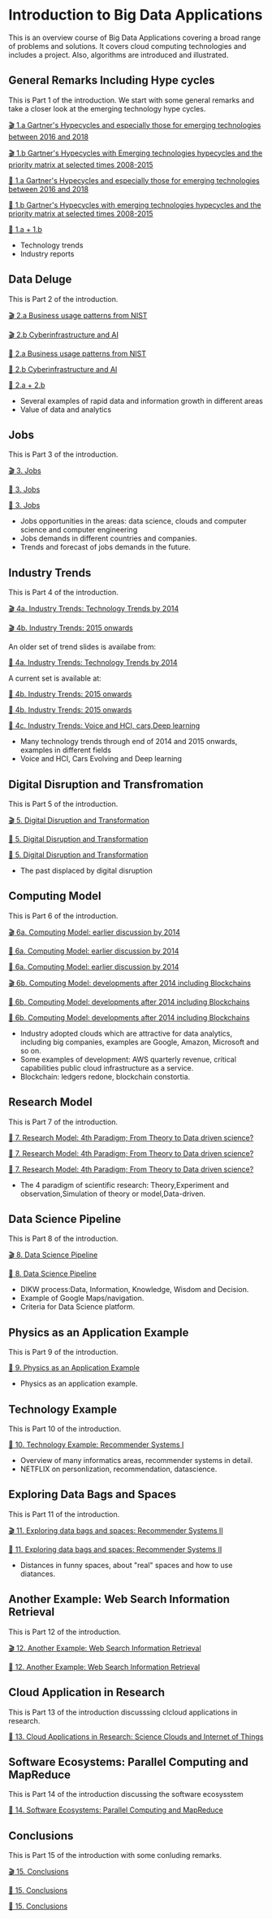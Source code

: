 # Introduction to Big Data Applications

This is an overview course of Big Data Applications covering a broad
range of problems and solutions. It covers cloud computing
technologies and includes a project. Also, algorithms are introduced
and illustrated.

## General Remarks Including Hype cycles

This is Part 1 of the introduction. We start with some general remarks and 
take a closer look at the emerging technology hype cycles. 

[:clapper: 1.a Gartner's Hypecycles and especially those for emerging technologies between 2016 and 2018](https://drive.google.com/file/d/1ITxfyu5tJReRM5KgEaPWgT3MrQiK6wD1)

[:clapper: 1.b Gartner's Hypecycles with Emerging technologies hypecycles and the priority matrix at selected times 2008-2015](https://drive.google.com/open?id=1uqkUXsVAd_Nwp6nuuWyTIUQxtZZvUK1J)

[:scroll: 1.a Gartner's Hypecycles and especially those for emerging technologies between 2016 and 2018](https://drive.google.com/open?id=1vHd10o92iOqxW0yD35DmTWB2XxrGoXF3)

[:scroll: 1.b Gartner's Hypecycles with emerging technologies hypecycles and the priority matrix at selected times 2008-2015](https://drive.google.com/open?id=18rzv00dUsFeVO6WdWASX6-dc6iVGBjUL)

[:pencil: 1.a + 1.b](https://drive.google.com/open?id=1vUxKfC4sQUcEZ7O6H8YCbKV5yDoboedH)


- Technology trends
- Industry reports

## Data Deluge

This is Part 2 of the introduction.

[:clapper: 2.a Business usage patterns from NIST](https://drive.google.com/open?id=1WMPvAsfESLy3X94SVZjfUlSUplJPYVXA)

[:clapper: 2.b Cyberinfrastructure and AI](https://drive.google.com/open?id=1NiyanWoXXPpNGilutPpFBLqFNE948taS)

[:scroll: 2.a Business usage patterns from NIST](https://drive.google.com/open?id=1NfWW9yBbqHlJWfrCTuRm_9oPICZtFmuL)

[:scroll: 2.b Cyberinfrastructure and AI](https://drive.google.com/open?id=1Qp-iQp2ejbFEOnVDPN7LoaqSGYcEdF1P)

[:pencil: 2.a + 2.b](https://drive.google.com/open?id=1CNZtR1yzNfJ3ezapZbEQl15dEcSPRO-M)


- Several examples of rapid data and information growth in different areas
- Value of data and analytics

## Jobs

This is Part 3 of the introduction.

[:clapper: 3. Jobs](https://drive.google.com/open?id=1tMKNKWa71HZSk9jLNw8jUws9-JlldqZ0)

[:scroll: 3. Jobs](https://drive.google.com/open?id=1XDookVsbusK5O-_cXMt8slZPuQY65_eB)

[:pencil: 3. Jobs](https://drive.google.com/open?id=1B4HioBXvUdj4A4LG7roCPd_KU-njzg6R)


- Jobs opportunities in the areas: data science, clouds and computer science and computer engineering
- Jobs demands in different countries and companies.
- Trends and forecast of jobs demands in the future.

## Industry Trends

This is Part 4 of the introduction.

[:clapper: 4a. Industry Trends: Technology Trends by 2014](https://drive.google.com/open?id=1XzLGhioe3jdtuQo1V7d_B3syH00tbHSH)

[:clapper: 4b. Industry Trends: 2015 onwards](https://drive.google.com/open?id=18AzztLK0OEgej1g9Gv0jMvMkHIj4REnM)


An older set of trend slides is availabe from:

[:pencil: 4a. Industry Trends: Technology Trends by 2014](https://drive.google.com/open?id=144EUUWDjB7KSf2F-lGx83DOxx45eZiVm)


A current set is available at:

[:scroll: 4b. Industry Trends: 2015 onwards](https://drive.google.com/open?id=19IzviYqq92YkvbuPnNoejbOeeLCGtfBi)

[:pencil: 4b. Industry Trends: 2015 onwards](https://drive.google.com/open?id=1UAYnU6Zy6yhliYk0JGJlf3FsNLUFxBP9)

[:pencil: 4c. Industry Trends: Voice and HCI, cars,Deep learning](https://drive.google.com/open?id=1ZAnywdhKqiGpaRtEdcwyEnFWaFt9Mc8u)


- Many technology trends through end of 2014 and 2015 onwards, examples in different fields
- Voice and HCI, Cars Evolving and Deep learning 

## Digital Disruption and Transfromation

This is Part 5 of the introduction.

[:clapper: 5. Digital Disruption and Transformation ](https://drive.google.com/open?id=1Wo0pf0H_kQNwau6hTO9MccFdx4zHhV-5)

[:scroll: 5. Digital Disruption and Transformation ](https://drive.google.com/open?id=1aNCfuUm40vuWdqiEjezWesz9SMI23qxZ)

[:pencil: 5. Digital Disruption and Transformation ](https://drive.google.com/open?id=1c20hiORYqhcxy1vllKswyCPunFN_njuv)


- The past displaced by digital disruption

## Computing Model

This is Part 6 of the introduction.

[:clapper: 6a. Computing Model: earlier discussion by 2014](https://drive.google.com/open?id=1Sqfo3sGOig7S7QVqGj3mP6uY8UwP1fVk)

[:scroll: 6a. Computing Model: earlier discussion by 2014](https://drive.google.com/open?id=1IB3slfjTH-ygTNbQHhBQGqDdT9fpdYYp)

[:pencil: 6a.  Computing Model: earlier discussion by 2014](https://drive.google.com/open?id=11FDYMV_ySAHQEY5YFlVrFzCoEUbnpWNr)

[:clapper: 6b.  Computing Model: developments after 2014 including Blockchains](https://drive.google.com/open?id=1M8wrsLawFnbyBhAAgWS_fulgzMSIAz3P)

[:scroll: 6b. Computing Model: developments after 2014 including Blockchains](https://drive.google.com/open?id=1SZ1a0ffVWaOmIF5YvXCARjJ-x4SX4JNb)

[:pencil: 6b. Computing Model: developments after 2014 including Blockchains](https://drive.google.com/open?id=1QRqdzfYmoPT6qkJYMe_zSlx_tKkpAF9G)


- Industry adopted clouds which are attractive for data analytics, including big companies, examples are Google, Amazon, Microsoft and so on.
- Some examples of development: AWS quarterly revenue, critical capabilities public cloud infrastructure as a service.
- Blockchain: ledgers redone, blockchain constortia.

## Research Model 

This is Part 7 of the introduction.

[:scroll: 7. Research Model: 4th Paradigm; From Theory to Data driven science?](https://drive.google.com/open?id=1eBS5tWafVDnGCUtRsTP2l1fFMITwjn1D)

[:scroll: 7. Research Model: 4th Paradigm; From Theory to Data driven science?](https://drive.google.com/open?id=1YBItIADnIZr1wLkYBWWtxsLgVg_9lgoO)

[:scroll: 7. Research Model: 4th Paradigm; From Theory to Data driven science?](https://drive.google.com/open?id=1NSZwndS7DrHgCuyef0KMHguNGfMawKiv)


- The 4 paradigm of scientific research: Theory,Experiment and observation,Simulation of theory or model,Data-driven.

## Data Science Pipeline 

This is Part 8 of the introduction.

[:clapper: 8. Data Science Pipeline](https://drive.google.com/open?id=1x9DzWBXlimMYgm7EKllNlgwqairTzN2a)

[:scroll: 8. Data Science Pipeline](https://drive.google.com/open?id=17rm2m1v-TaxXIYlR36gqKQqs13XumZNi)


- DIKW process:Data, Information, Knowledge, Wisdom and Decision.
- Example of Google Maps/navigation. 
- Criteria for Data Science platform.

## Physics as an Application Example 

This is Part 9 of the introduction.


[:scroll: 9. Physics as an Application Example](https://drive.google.com/open?id=1_qAn4LxVZ2i1k53uj47uvTKU-0T84a0O)


- Physics as an application example.

## Technology Example 

This is Part 10 of the introduction.

[:scroll: 10. Technology Example: Recommender Systems I](https://drive.google.com/open?id=135zSbironJ1h488CzgqF-KsZumYhyGz6)


- Overview of many informatics areas, recommender systems in detail.
- NETFLIX on personlization, recommendation, datascience.

## Exploring Data Bags and Spaces 

This is Part 11 of the introduction.

[:clapper: 11. Exploring data bags and spaces: Recommender Systems II](https://drive.google.com/open?id=1DlmUYwFTRHL0S_vLQqbumvRHEyicyNt7)

[:scroll: 11. Exploring data bags and spaces: Recommender Systems II](https://drive.google.com/open?id=1keYELndfvM0r4DeedVLPjMY-AAvBHdns)


- Distances in funny spaces, about "real" spaces and how to use diatances.

## Another Example: Web Search Information Retrieval 

This is Part 12 of the introduction.

[:clapper: 12. Another Example: Web Search Information Retrieval](https://drive.google.com/open?id=1SGUB5kLi6Q0B7h6ZsJELAXrpWyrLaNgl)

[:scroll: 12. Another Example: Web Search Information Retrieval](https://drive.google.com/open?id=1Tv5zMBxqqJOfKbNNqwgyZSAVc0WW2d9E)


## Cloud Application in Research 

This is Part 13 of the introduction discusssing clcloud applications in research.

[:scroll: 13. Cloud Applications in Research: Science Clouds and Internet of Things](https://drive.google.com/open?id=16zqsRbdmptrB14IR2iJbOLQUuQzFcm7i)


## Software Ecosystems: Parallel Computing and MapReduce 

This is Part 14 of the introduction discussing the software ecosysstem

[:scroll: 14. Software Ecosystems: Parallel Computing and MapReduce](https://drive.google.com/open?id=1Hn6ReTxBpowvr0UihdChXZZy0Q_lnBRx)


<!--

## Opportunities at Universities 

This is Part 15 of the introduction.

[:clapper: 15. Opportunities at Universities](https://drive.google.com/open?id=0B1YZSKYkpykjT3lCcFlkT0NSRUk)

[:scroll: 15. Opportunities at Universities](https://drive.google.com/open?id=0B1YZSKYkpykjZ1RrZEtaSjNiS0U)

-->
 
## Conclusions

This is Part 15 of the introduction with some conluding remarks.

[:clapper: 15. Conclusions](https://drive.google.com/open?id=1r8n-KVp2gnaamjSSsIiK5DLYi5hbAMK-)

[:scroll: 15. Conclusions](https://drive.google.com/open?id=1pEkhIhF1syhxY1iZX287-xc7qmBcjBkP)

[:pencil: 15. Conclusions](https://drive.google.com/open?id=1gt5ClfCnn72bWJxlnbTCAueSJ-25zBC7)









